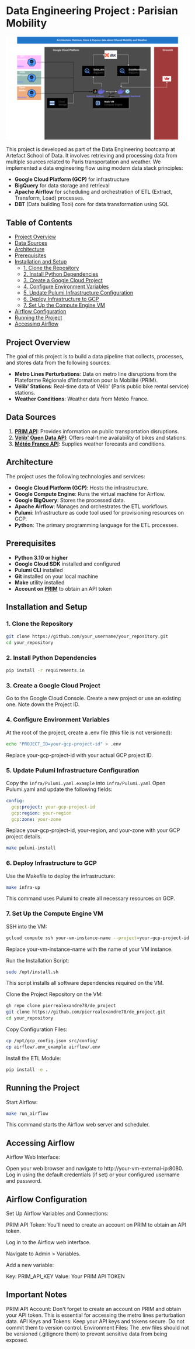 # Data Engineering Project : Parisian Mobility

![](/images/parisian_mobility_stack.png)


This project is developed as part of the Data Engineering bootcamp at Artefact School of Data.
It involves retrieving and processing data from multiple sources related to Paris transportation and weather. 
We implemented a data engineering flow using modern data stack principles:
- **Google Cloud Platform (GCP)** for infrastructure
- **BigQuery** for data storage and retrieval
- **Apache Airflow** for scheduling and orchestration of ETL (Extract, Transform, Load) processes.
- **DBT** (Data building Tool) core for data transformation using SQL

## Table of Contents

- [Project Overview](#project-overview)
- [Data Sources](#data-sources)
- [Architecture](#architecture)
- [Prerequisites](#prerequisites)
- [Installation and Setup](#installation-and-setup)
  - [1. Clone the Repository](#1-clone-the-repository)
  - [2. Install Python Dependencies](#2-install-python-dependencies)
  - [3. Create a Google Cloud Project](#3-create-a-google-cloud-project)
  - [4. Configure Environment Variables](#4-configure-environment-variables)
  - [5. Update Pulumi Infrastructure Configuration](#5-update-pulumi-infrastructure-configuration)
  - [6. Deploy Infrastructure to GCP](#6-deploy-infrastructure-to-gcp)
  - [7. Set Up the Compute Engine VM](#7-set-up-the-compute-engine-vm)
- [Airflow Configuration](#airflow-configuration)
- [Running the Project](#running-the-project)
- [Accessing Airflow](#accessing-airflow)

## Project Overview

The goal of this project is to build a data pipeline that collects, processes, and stores data from the following sources:

- **Metro Lines Perturbations**: Data on metro line disruptions from the Plateforme Régionale d'Information pour la Mobilité (PRIM).
- **Vélib' Stations**: Real-time data of Vélib' (Paris public bike rental service) stations.
- **Weather Conditions**: Weather data from Météo France.

## Data Sources

1. **[PRIM API](https://prim.iledefrance-mobilites.fr/fr/apis/idfm-disruptions_bulk)**: Provides information on public transportation disruptions.
2. **[Vélib' Open Data API](https://www.velib-metropole.fr/donnees-open-data-gbfs-du-service-velib-metropole)**: Offers real-time availability of bikes and stations.
3. **[Météo France API](https://open-meteo.com/en/docs/meteofrance-api#current=temperature_2m,relative_humidity_2m,apparent_temperature,is_day,precipitation,rain,showers,snowfall,weather_code,cloud_cover,pressure_msl,surface_pressure,wind_speed_10m,wind_direction_10m,wind_gusts_10m&hourly=&timeformat=unixtime&forecast_days=1)**: Supplies weather forecasts and conditions.

## Architecture

The project uses the following technologies and services:

- **Google Cloud Platform (GCP)**: Hosts the infrastructure.
- **Google Compute Engine**: Runs the virtual machine for Airflow.
- **Google BigQuery**: Stores the processed data.
- **Apache Airflow**: Manages and orchestrates the ETL workflows.
- **Pulumi**: Infrastructure as code tool used for provisioning resources on GCP.
- **Python**: The primary programming language for the ETL processes.

## Prerequisites

- **Python 3.10 or higher**
- **Google Cloud SDK** installed and configured
- **Pulumi CLI** installed
- **Git** installed on your local machine
- **Make** utility installed
- **Account on [PRIM](https://prim.iledefrance-mobilites.fr/)** to obtain an API token

## Installation and Setup

### 1. Clone the Repository

```bash
git clone https://github.com/your_username/your_repository.git
cd your_repository
```

### 2. Install Python Dependencies

```bash
pip install -r requirements.in
```

### 3. Create a Google Cloud Project

Go to the Google Cloud Console.
Create a new project or use an existing one.
Note down the Project ID.

### 4. Configure Environment Variables

At the root of the project, create a .env file (this file is not versioned):

```bash
echo "PROJECT_ID=your-gcp-project-id" > .env
```
Replace your-gcp-project-id with your actual GCP project ID.

### 5. Update Pulumi Infrastructure Configuration
Copy the `infra/Pulumi.yaml.example` into `infra/Pulumi.yaml`
Open Pulumi.yaml and update the following fields:

```yaml
config:
  gcp:project: your-gcp-project-id
  gcp:region: your-region
  gcp:zone: your-zone
```
Replace your-gcp-project-id, your-region, and your-zone with your GCP project details.

```bash
make pulumi-install
```


### 6. Deploy Infrastructure to GCP

Use the Makefile to deploy the infrastructure:

```bash
make infra-up
```
This command uses Pulumi to create all necessary resources on GCP.

### 7. Set Up the Compute Engine VM

SSH into the VM:

```bash
gcloud compute ssh your-vm-instance-name --project=your-gcp-project-id
```
Replace your-vm-instance-name with the name of your VM instance.

Run the Installation Script:

```bash
sudo /opt/install.sh
```
This script installs all software dependencies required on the VM.

Clone the Project Repository on the VM:

```bash
gh repo clone pierrealexandre78/de_project
git clone https://github.com/pierrealexandre78/de_project.git
cd your_repository
```

Copy Configuration Files:

```bash
cp /opt/gcp_config.json src/config/
cp airflow/.env_example airflow/.env
```

Install the ETL Module:

```bash
pip install -e .  
```

## Running the Project

Start Airflow:

```bash
make run_airflow
```
This command starts the Airflow web server and scheduler.

## Accessing Airflow

Airflow Web Interface:

Open your web browser and navigate to http://your-vm-external-ip:8080.
Log in using the default credentials (if set) or your configured username and password.

## Airflow Configuration

Set Up Airflow Variables and Connections:

PRIM API Token: You'll need to create an account on PRIM to obtain an API token.

Log in to the Airflow web interface.

Navigate to Admin > Variables.

Add a new variable:

Key: PRIM_API_KEY
Value: Your PRIM API TOKEN

## Important Notes

PRIM API Account: Don't forget to create an account on PRIM and obtain your API token. This is essential for accessing the metro lines perturbation data.
API Keys and Tokens: Keep your API keys and tokens secure. Do not commit them to version control.
Environment Files: The .env files should not be versioned (.gitignore them) to prevent sensitive data from being exposed.
